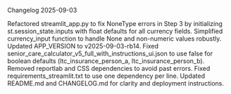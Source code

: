 Changelog
2025-09-03

Refactored streamlit_app.py to fix NoneType errors in Step 3 by initializing st.session_state.inputs with float defaults for all currency fields.
Simplified currency_input function to handle None and non-numeric values robustly.
Updated APP_VERSION to v2025-09-03-rb14.
Fixed senior_care_calculator_v5_full_with_instructions_ui.json to use false for boolean defaults (ltc_insurance_person_a, ltc_insurance_person_b).
Removed reportlab and CSS dependencies to avoid past errors.
Fixed requirements_streamlit.txt to use one dependency per line.
Updated README.md and CHANGELOG.md for clarity and deployment instructions.
